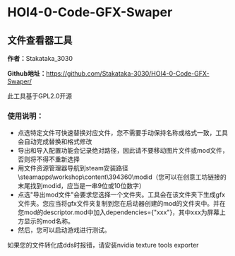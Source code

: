 # HOI4-0-Code-GFX-Swaper

<h2>文件查看器工具</h2>
        <p><b>作者：</b>Stakataka_3030</p>
        <p><b>Github地址：</b><a href="https://github.com/Stakataka-3030/HOI4-0-Code-GFX-Swaper/">https://github.com/Stakataka-3030/HOI4-0-Code-GFX-Swaper/</a></p>
        <p>此工具基于GPL2.0开源</p>
        <h3>使用说明：</h3>
        <ul>
            <li>点选特定文件可快速替换对应文件，您不需要手动保持名称或格式一致，工具会自动完成替换和格式修改</li>
            <li>导出和导入配置功能会记录绝对路径，因此请不要移动图片文件或mod文件，否则将不得不重新选择</li>
            <li>用文件资源管理器导航到steam安装路径\steamapps\workshop\content\394360\modid（您可以在创意工坊链接的末尾找到modid，应当是一串9位或10位数字）</li>
            <li>点选"导出mod文件"会要求您选择一个文件夹。工具会在该文件夹下生成gfx文件夹。您应当将gfx文件夹复制到您在启动器创建的mod的文件夹中。并在您mod的descriptor.mod中加入dependencies={"xxx"}，其中xxx为屏幕上方显示的mod名称。</li>
            <li>然后，您可以启动游戏进行测试。</li>
        </ul>

如果您的文件转化成dds时报错，请安装nvidia texture tools exporter
